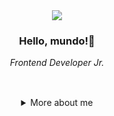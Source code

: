 
<!--
**janainaborges/janainaborges** is a ✨ _special_ ✨ repository because its `README.md` (this file) appears on your GitHub profile.
============================================

Here are some ideas to get you started:

- 🔭 I’m currently working on ...
- 🌱 I’m currently learning ...
- 👯 I’m looking to collaborate on ...
- 🤔 I’m looking for help with ...
- 💬 Ask me about ...
- 📫 How to reach me: ...
- 😄 Pronouns: ...
- ⚡ Fun fact: ...
<img src="https://github.blog/wp-content/uploads/2018/10/46896184-b679fc80-ce30-11e8-88bf-921e9b788f7c.gif?resize=200%2C200" />
-->

 <div align="center">
  

 
<img src="https://github.blog/wp-content/uploads/2018/10/46896184-b679fc80-ce30-11e8-88bf-921e9b788f7c.gif?resize=200%2C200" />





<!--Banner session-->
<!-- <p align="center"><img src="https://imgur.com/jSBcQQe.png"/><br> -->
<!-- <a align="center"><img src="https://i.imgur.com/uTk6zzB.png"/><br> -->

<!--About session-->
<h3>Hello, mundo!🚀</h3>

<span><em>Frontend Developer Jr.</em></span>
<br><br>
##


<details>
  <summary> More about me</summary>
<div align="left">
 
``` js
const janaina = {
    personal: {
        fullName: 'Janaina Borges',
        birthDate: '04-03-1996',
        pronouns: 'ela' | 'dela',
        interests: ['música', 'ler livors', 'animes', 'tecnologia'],
        motivation: [
               'Deixar a vida mais fácil com a tecnologia',
        ],
    },
    technical: {
        technologies: {
            frontEnd: {
                Javascript: ['React', 'Angular10', 'Vue'],
                HTML: ['HTML5', 'Semantic HTML'],
                CSS: ['sass', 'styled-components', 'Bootstrap', 'TailwindCss'],
            },
            backEnd: {
                 Javascript: ['Node.js']
            },
            mobile: ['react native'],
            databases: ['mongoDb', 'mySql'],
        },
    }
 
 }
```
 
 

<div align="center">
  <a href="https://github.com/janainaborges/janainaborges" target="_blank" rel="noopener noreferrer"><img src="https://img.shields.io/badge/GitHub-100000?style=lat-square&logo=github&logoColor=white" alt="GitHub"></a>
<a href="https://twitter.com/BorgsJana" target="_blank" rel="noopener noreferrer"><img src="https://img.shields.io/twitter/url?style=social&url=https%3A%2F%2Ftwitter.com%2FBorgsJana" alt="Twitter"></a>
<a href="www.linkedin.com/in/janaina-borges-b2a2b4206" target="_blank" rel="noopener noreferrer"><img src="https://img.shields.io/badge/LinkedIn-0077B5?style=lat-square&logo=linkedin&logoColor=white" alt="LinkedIn"></a>
</div>

 
 
  








